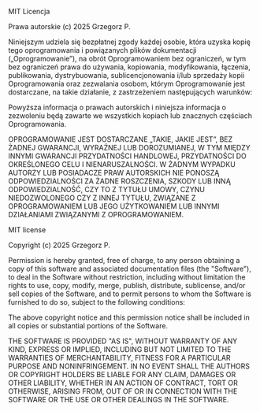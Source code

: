 MIT Licencja

Prawa autorskie (c) 2025 Grzegorz P.

Niniejszym udziela się bezpłatnej zgody każdej osobie, która uzyska kopię tego oprogramowania i powiązanych plików dokumentacji („Oprogramowanie”), na obrót Oprogramowaniem bez ograniczeń, w tym bez ograniczeń prawa do używania, kopiowania, modyfikowania, łączenia, publikowania, dystrybuowania, sublicencjonowania i/lub sprzedaży kopii Oprogramowania oraz zezwalania osobom, którym Oprogramowanie jest dostarczane, na takie działanie, z zastrzeżeniem następujących warunków:

Powyższa informacja o prawach autorskich i niniejsza informacja o zezwoleniu będą zawarte we wszystkich kopiach lub znacznych częściach Oprogramowania.

OPROGRAMOWANIE JEST DOSTARCZANE „TAKIE, JAKIE JEST”, BEZ ŻADNEJ GWARANCJI, WYRAŹNEJ LUB DOROZUMIANEJ, W TYM MIĘDZY INNYMI GWARANCJI PRZYDATNOŚCI HANDLOWEJ, PRZYDATNOŚCI DO OKREŚLONEGO CELU I NIENARUSZALNOŚCI. W ŻADNYM WYPADKU AUTORZY LUB POSIADACZE PRAW AUTORSKICH NIE PONOSZĄ ODPOWIEDZIALNOŚCI ZA ŻADNE ROSZCZENIA, SZKODY LUB INNĄ ODPOWIEDZIALNOŚĆ, CZY TO Z TYTUŁU UMOWY, CZYNU NIEDOZWOLONEGO CZY Z INNEJ TYTUŁU, ZWIĄZANE Z OPROGRAMOWANIEM LUB JEGO UŻYTKOWANIEM LUB INNYMI DZIAŁANIAMI ZWIĄZANYMI Z OPROGRAMOWANIEM.

MIT license

Copyright (c) 2025 Grzegorz P.

Permission is hereby granted, free of charge, to any person obtaining a copy of this software and associated documentation files (the "Software"), to deal in the Software without restriction, including without limitation the rights to use, copy, modify, merge, publish, distribute, sublicense, and/or sell copies of the Software, and to permit persons to whom the Software is furnished to do so, subject to the following conditions:

The above copyright notice and this permission notice shall be included in all copies or substantial portions of the Software.

THE SOFTWARE IS PROVIDED "AS IS", WITHOUT WARRANTY OF ANY KIND, EXPRESS OR IMPLIED, INCLUDING BUT NOT LIMITED TO THE WARRANTIES OF MERCHANTABILITY, FITNESS FOR A PARTICULAR PURPOSE AND NONINFRINGEMENT. IN NO EVENT SHALL THE AUTHORS OR COPYRIGHT HOLDERS BE LIABLE FOR ANY CLAIM, DAMAGES OR OTHER LIABILITY, WHETHER IN AN ACTION OF CONTRACT, TORT OR OTHERWISE, ARISING FROM, OUT OF OR IN CONNECTION WITH THE SOFTWARE OR THE USE OR OTHER DEALINGS IN THE SOFTWARE.
